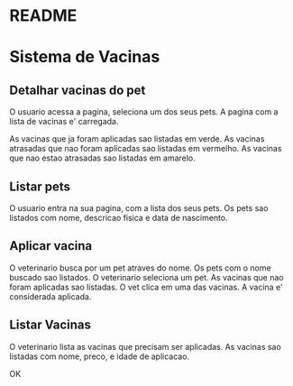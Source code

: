 # README

# Sistema de Vacinas

## Detalhar vacinas do pet

O usuario acessa a pagina, seleciona um dos seus pets.
A pagina com a lista de vacinas e' carregada.

As vacinas que ja foram aplicadas sao listadas em verde.
As vacinas atrasadas que nao foram aplicadas sao listadas em vermelho.
As vacinas que nao estao atrasadas sao listadas em amarelo.

## Listar pets

O usuario entra na sua pagina, com a lista dos seus pets.
Os pets sao listados com nome, descricao fisica e data de nascimento.

## Aplicar vacina

O veterinario busca por um pet atraves do nome.
Os pets com o nome buscado sao listados.
O veterinario seleciona um pet.
As vacinas que nao foram aplicadas sao listadas.
O vet clica em uma das vacinas. A vacina e' considerada aplicada.

## Listar Vacinas

O veterinario lista as vacinas que precisam ser aplicadas.
As vacinas sao listadas com nome, preco, e idade de aplicacao.

OK

